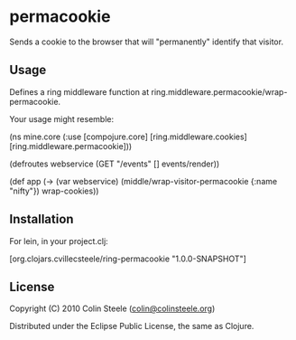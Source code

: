 # permacookie

Sends a cookie to the browser that will "permanently" identify that
visitor.

## Usage

Defines a ring middleware function at
ring.middleware.permacookie/wrap-permacookie.

Your usage might resemble:

(ns mine.core
  (:use [compojure.core]
        [ring.middleware.cookies]
        [ring.middleware.permacookie]))

(defroutes webservice
  (GET          "/events"               [] events/render))

(def app (-> (var webservice)
             (middle/wrap-visitor-permacookie {:name "nifty"})
             wrap-cookies))

## Installation

For lein, in your project.clj:

[org.clojars.cvillecsteele/ring-permacookie "1.0.0-SNAPSHOT"]

## License

Copyright (C) 2010 Colin Steele (colin@colinsteele.org)

Distributed under the Eclipse Public License, the same as Clojure.
